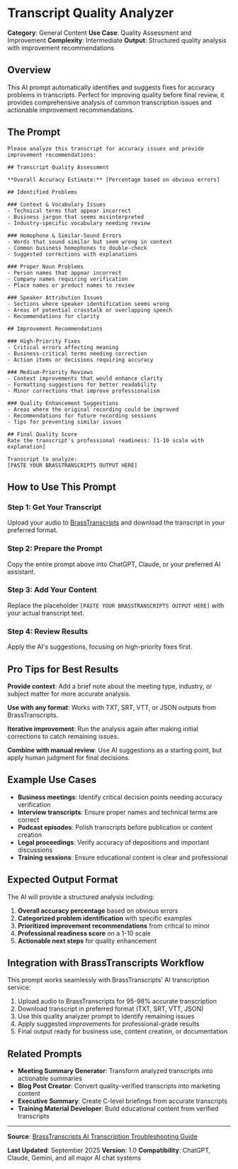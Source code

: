 # Transcript Quality Analyzer

**Category**: General Content
**Use Case**: Quality Assessment and Improvement
**Complexity**: Intermediate
**Output**: Structured quality analysis with improvement recommendations

## Overview

This AI prompt automatically identifies and suggests fixes for accuracy problems in transcripts. Perfect for improving quality before final review, it provides comprehensive analysis of common transcription issues and actionable improvement recommendations.

## The Prompt

```text
Please analyze this transcript for accuracy issues and provide improvement recommendations:

## Transcript Quality Assessment

**Overall Accuracy Estimate:** [Percentage based on obvious errors]

## Identified Problems

### Context & Vocabulary Issues
- Technical terms that appear incorrect
- Business jargon that seems misinterpreted
- Industry-specific vocabulary needing review

### Homophone & Similar-Sound Errors
- Words that sound similar but seem wrong in context
- Common business homophones to double-check
- Suggested corrections with explanations

### Proper Noun Problems
- Person names that appear incorrect
- Company names requiring verification
- Place names or product names to review

### Speaker Attribution Issues
- Sections where speaker identification seems wrong
- Areas of potential crosstalk or overlapping speech
- Recommendations for clarity

## Improvement Recommendations

### High-Priority Fixes
- Critical errors affecting meaning
- Business-critical terms needing correction
- Action items or decisions requiring accuracy

### Medium-Priority Reviews
- Context improvements that would enhance clarity
- Formatting suggestions for better readability
- Minor corrections that improve professionalism

### Quality Enhancement Suggestions
- Areas where the original recording could be improved
- Recommendations for future recording sessions
- Tips for preventing similar issues

## Final Quality Score
Rate the transcript's professional readiness: [1-10 scale with explanation]

Transcript to analyze:
[PASTE YOUR BRASSTRANSCRIPTS OUTPUT HERE]
```

## How to Use This Prompt

### Step 1: Get Your Transcript
Upload your audio to [BrassTranscripts](https://brasstranscripts.com/upload) and download the transcript in your preferred format.

### Step 2: Prepare the Prompt
Copy the entire prompt above into ChatGPT, Claude, or your preferred AI assistant.

### Step 3: Add Your Content
Replace the placeholder `[PASTE YOUR BRASSTRANSCRIPTS OUTPUT HERE]` with your actual transcript text.

### Step 4: Review Results
Apply the AI's suggestions, focusing on high-priority fixes first.

## Pro Tips for Best Results

**Provide context**: Add a brief note about the meeting type, industry, or subject matter for more accurate analysis.

**Use with any format**: Works with TXT, SRT, VTT, or JSON outputs from BrassTranscripts.

**Iterative improvement**: Run the analysis again after making initial corrections to catch remaining issues.

**Combine with manual review**: Use AI suggestions as a starting point, but apply human judgment for final decisions.

## Example Use Cases

- **Business meetings**: Identify critical decision points needing accuracy verification
- **Interview transcripts**: Ensure proper names and technical terms are correct
- **Podcast episodes**: Polish transcripts before publication or content creation
- **Legal proceedings**: Verify accuracy of depositions and important discussions
- **Training sessions**: Ensure educational content is clear and professional

## Expected Output Format

The AI will provide a structured analysis including:

1. **Overall accuracy percentage** based on obvious errors
2. **Categorized problem identification** with specific examples
3. **Prioritized improvement recommendations** from critical to minor
4. **Professional readiness score** on a 1-10 scale
5. **Actionable next steps** for quality enhancement

## Integration with BrassTranscripts Workflow

This prompt works seamlessly with BrassTranscripts' AI transcription service:

1. Upload audio to BrassTranscripts for 95-98% accurate transcription
2. Download transcript in preferred format (TXT, SRT, VTT, JSON)
3. Use this quality analyzer prompt to identify remaining issues
4. Apply suggested improvements for professional-grade results
5. Final output ready for business use, content creation, or documentation

## Related Prompts

- **Meeting Summary Generator**: Transform analyzed transcripts into actionable summaries
- **Blog Post Creator**: Convert quality-verified transcripts into marketing content
- **Executive Summary**: Create C-level briefings from accurate transcripts
- **Training Material Developer**: Build educational content from verified transcripts

---

**Source**: [BrassTranscripts AI Transcription Troubleshooting Guide](https://brasstranscripts.com/blog/ai-transcription-keeps-getting-words-wrong-2026-solutions)

**Last Updated**: September 2025
**Version**: 1.0
**Compatibility**: ChatGPT, Claude, Gemini, and all major AI chat systems